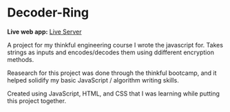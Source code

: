 # Decoder-Ring

**Live web app:** [Live Server](https://decoder-ring-mu-ecru.vercel.app/)

A project for my thinkful engineering course I wrote the javascript for. Takes strings as inputs and encodes/decodes them using ddifferent encryption methods.

Reasearch for this project was done through the thinkful bootcamp, and it helped solidify my basic JavaScript / algorithm writing skills.

Created using JavaScript, HTML, and CSS that I was learning while putting this project together.
